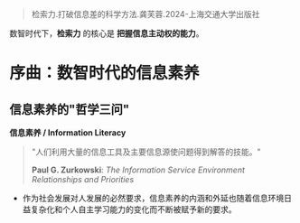 >检索力.打破信息差的科学方法.龚芙蓉.2024-上海交通大学出版社


数智时代下，**检索力** 的核心是 **把握信息主动权的能力**。

# 序曲：数智时代的信息素养
## 信息素养的"哲学三问"

**信息素养 / Information Literacy**

>  "人们利用大量的信息工具及主要信息源使问题得到解答的技能。"
>  
>  **Paul G. Zurkowski**: *The Information Service Environment Relationships and Priorities* 


- 作为社会发展对人发展的必然要求，信息素养的内涵和外延也随着信息环境日益复杂化和个人自主学习能力的变化而不断被赋予新的要求。

